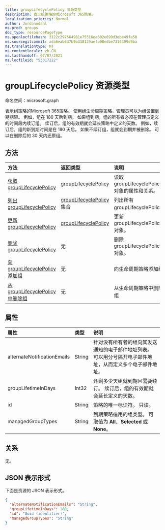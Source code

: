 ```yaml
---
title: groupLifecyclePolicy 资源类型
description: 表示组策略的Microsoft 365策略。
localization_priority: Normal
author: Jordanndahl
ms.prod: groups
doc_type: resourcePageType
ms.openlocfilehash: 3122c297564981e75516ea602e699d3ebe49fa50
ms.sourcegitcommit: ada6eab637b9b318129aefb98edbe7316399d9ba
ms.translationtype: MT
ms.contentlocale: zh-CN
ms.lasthandoff: 07/07/2021
ms.locfileid: "53317222"
---
```

# <a name="grouplifecyclepolicy-resource-type"></a>groupLifecyclePolicy 资源类型

命名空间：microsoft.graph

表示组策略的Microsoft 365策略。 使用组生命周期策略，管理员可以为组设置到期期限。 例如，组在 180 天后到期。 如果组到期，组的所有者必须在管理员定义的时间段内续订组。 续订后，组的有效期就会延长策略中定义的天数。 例如，续订后，组的新到期时间是在 180 天后。 如果不续订组，组就会到期并被删除。 可以在删除后的 30 天内还原组。

## <a name="methods"></a>方法

| 方法 | 返回类型 | 说明 |
|:---------------|:--------|:----------|
|[获取 groupLifecyclePolicy](../api/grouplifecyclepolicy-get.md) | [groupLifecyclePolicy](grouplifecyclepolicy.md) |读取 groupLifecyclePolicy 对象的属性和关系。|
|[列出 groupLifecyclePolicy](../api/grouplifecyclepolicy-list.md) | [groupLifecyclePolicy](grouplifecyclepolicy.md) 集合 | 列出所有 groupLifecyclePolicy。 |
|[更新 groupLifecyclePolicy](../api/grouplifecyclepolicy-update.md) | [groupLifecyclePolicy](grouplifecyclepolicy.md) | 更新 groupLifecyclePolicy 对象。 |
|[删除 groupLifecyclePolicy](../api/grouplifecyclepolicy-delete.md) | 无 | 删除 groupLifecyclePolicy 对象。 |
|[向 groupLifecyclePolicy 添加组](../api/grouplifecyclepolicy-addgroup.md)|无| 向生命周期策略添加组 |
|[从 groupLifecyclePolicy 中删除组](../api/grouplifecyclepolicy-removegroup.md)|无| 从生命周期策略中删除组 |

## <a name="properties"></a>属性

| 属性 | 类型 | 说明 |
|:---------------|:--------|:----------|
|alternateNotificationEmails|String| 针对没有所有者的组向其发送通知的电子邮件地址列表。 可以用分号隔开电子邮件地址，从而定义多个电子邮件地址。 |
|groupLifetimeInDays|Int32| 还剩多少天组就到期且需要续订。 续订后，组的有效期就会延长定义的天数。 |
|id|String| 策略的唯一标识符。 只读。|
|managedGroupTypes|String| 到期策略适用的组类型。 可取值为 **All**、**Selected** 或 **None**。 |

## <a name="relationships"></a>关系

无。

## <a name="json-representation"></a>JSON 表示形式

下面是资源的 JSON 表示形式。

<!--{
  "blockType": "resource",
  "optionalProperties": [],
  "keyProperty": "id",
  "baseType": "microsoft.graph.entity",
  "@odata.type": "microsoft.graph.groupLifecyclePolicy"
}-->

```json
{
  "alternateNotificationEmails": "String",
  "groupLifetimeInDays": 180,
  "id": "Guid (identifier)",
  "managedGroupTypes": "String"
}

```

<!-- uuid: 8fcb5dbc-d5aa-4681-8e31-b001d5168d79
2015-10-25 14:57:30 UTC -->
<!-- {
  "type": "#page.annotation",
  "description": "groupLifecyclePolicy resource",
  "keywords": "",
  "section": "documentation",
  "tocPath": ""
}-->

